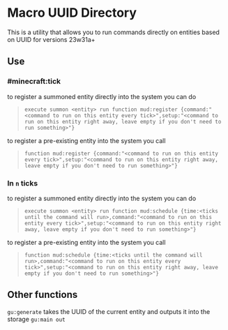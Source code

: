 # Macro UUID Directory

This is a utility that allows you to run commands directly on entities based on UUID for versions 23w31a+

## Use

### #minecraft:tick

to register a summoned entity directly into the system you can do 

> `execute summon <entity> run function mud:register {command:"<command to run on this entity every tick>",setup:"<command to run on this entity right away, leave empty if you don't need to run something>"}`

to register a pre-existing entity into the system you call

> `function mud:register {command:"<command to run on this entity every tick>",setup:"<command to run on this entity right away, leave empty if you don't need to run something>"}`

### In `n` ticks

to register a summoned entity directly into the system you can do 

> `execute summon <entity> run function mud:schedule {time:<ticks until the command will run>,command:"<command to run on this entity every tick>",setup:"<command to run on this entity right away, leave empty if you don't need to run something>"}`

to register a pre-existing entity into the system you call

> `function mud:schedule {time:<ticks until the command will run>,command:"<command to run on this entity every tick>",setup:"<command to run on this entity right away, leave empty if you don't need to run something>"}`

## Other functions

`gu:generate` takes the UUID of the current entity and outputs it into the storage `gu:main out`